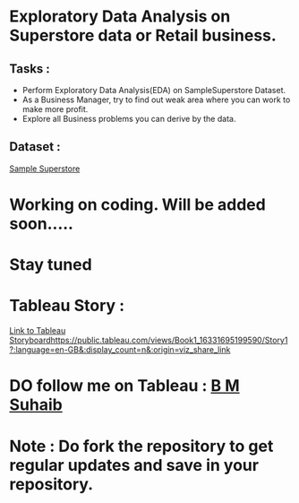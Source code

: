 # Exploratory Data Analysis on Superstore data or Retail business.
## Tasks :
- Perform Exploratory Data Analysis(EDA) on SampleSuperstore Dataset.
- As a Business Manager, try to find out weak area where you can work to make more profit.
- Explore all Business problems you can derive by the data.

## Dataset :
 <a href='SampleSuperstore.csv'>Sample Superstore</a>

# Working on coding. Will be added soon..... 
# Stay tuned

# Tableau Story :
<a href='https://public.tableau.com/views/Book1_16331695199590/Story1?:language=en-GB&:display_count=n&:origin=viz_share_link'>Link to Tableau Storyboard</a>https://public.tableau.com/views/Book1_16331695199590/Story1?:language=en-GB&:display_count=n&:origin=viz_share_link
# DO follow me on Tableau : <a href='https://public.tableau.com/app/profile/analystspot'>B M Suhaib</a>

# Note : Do fork the repository to get regular updates and save in your repository.
